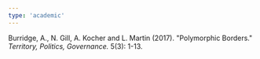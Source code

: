 ```yaml
---
type: 'academic'
---
```

Burridge, A., N. Gill, A. Kocher and L. Martin (2017). "Polymorphic Borders." *Territory, Politics, Governance.* 5(3): 1-13.
